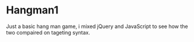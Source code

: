 # Hangman1

Just a basic hang man game, i mixed jQuery and JavaScript to see how the two compaired on tageting syntax.